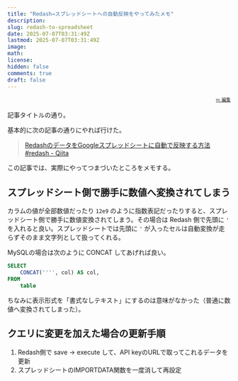 ```yaml
---
title: "Redash→スプレッドシートへの自動反映をやってみたメモ"
description: 
slug: redash-to-spreadsheet
date: 2025-07-07T03:31:49Z
lastmod: 2025-07-07T03:31:49Z
image: 
math: 
license: 
hidden: false
comments: true
draft: false
---
```


<font size="1" align="right">

[✏️ 編集](https://github.com/yamamoto-yuta/yamamoto-yuta.github.io/blob/main/content/post/redash-to-spreadsheet/index.md)

</font>

記事タイトルの通り。

基本的に次の記事の通りにやれば行けた。

> [RedashのデータをGoogleスプレッドシートに自動で反映する方法 #redash - Qiita](https://qiita.com/yamaking/items/aa6ef37ec0f2b0b3de3d)

この記事では、実際にやってつまづいたところをメモする。

## スプレッドシート側で勝手に数値へ変換されてしまう

カラムの値が全部数値だったり `12e9` のように指数表記だったりすると、スプレッドシート側で勝手に数値変換されてしまう。その場合は Redash 側で先頭に `'` を入れると良い。スプレッドシートでは先頭に `'` が入ったセルは自動変換が走らずそのまま文字列として扱ってくれる。

MySQLの場合は次のように CONCAT してあげれば良い。

```sql
SELECT
    CONCAT('''', col) AS col,
FROM
    table
```

ちなみに表示形式を「書式なしテキスト」にするのは意味がなかった（普通に数値へ変換されてしまった）。

## クエリに変更を加えた場合の更新手順

1. Redash側で save -> execute して、API keyのURLで取ってこれるデータを更新
2. スプレッドシートのIMPORTDATA関数を一度消して再設定
